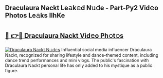 ## Draculaura Nackt Le𝚊k𝚎d N𝚞𝚍e - Part-Py2 Vid𝚎o Photos Le𝚊ks IIhKe

# <h2><a href="http://fb6hgmd.evod.top/?m=Draculaura+Nackt">🔗 👉🔴 Draculaura Nackt Vid𝚎o Ph𝚘t𝚘s</a></h2>

[![Draculaura Nackt N𝚞d𝚎s](https://i.imgur.com/8V9OHl7.gif)](http://fb6hgmd.evod.top/?m=Draculaura+Nackt)
Influential social media influencer Draculaura Nackt, recognized for sharing lifestyle and dance-themed content, including dance trend performances and mini vlogs. The public's fascination with Draculaura Nackt personal life has only added to his mystique as a public figure. 
